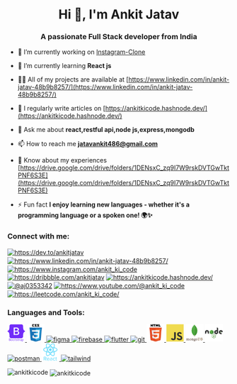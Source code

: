 
<h1 align="center">Hi 👋, I'm Ankit Jatav</h1>
<h3 align="center">A passionate Full Stack developer from India</h3>

- 🔭 I’m currently working on [Instagram-Clone](https://github.com/ankitkicode/Instagram-with-Story-Feature)

- 🌱 I’m currently learning **React js**

- 👨‍💻 All of my projects are available at [https://www.linkedin.com/in/ankit-jatav-48b9b8257/](https://www.linkedin.com/in/ankit-jatav-48b9b8257/)

- 📝 I regularly write articles on [https://ankitkicode.hashnode.dev/](https://ankitkicode.hashnode.dev/)

- 💬 Ask me about **react,restful api,node js,express,mongodb**

- 📫 How to reach me **jatavankit486@gmail.com**

- 📄 Know about my experiences [https://drive.google.com/drive/folders/1DENsxC_zq9I7W9rskDVTGwTktPNF6S3E](https://drive.google.com/drive/folders/1DENsxC_zq9I7W9rskDVTGwTktPNF6S3E)

- ⚡ Fun fact **I enjoy learning new languages - whether it's a programming language or a spoken one! 🌍✨**

<h3 align="left">Connect with me:</h3>
<p align="left">
<a href="https://dev.to/https://dev.to/ankitjatav" target="blank"><img align="center" src="https://raw.githubusercontent.com/rahuldkjain/github-profile-readme-generator/master/src/images/icons/Social/devto.svg" alt="https://dev.to/ankitjatav" height="30" width="40" /></a>
<a href="https://linkedin.com/in/https://www.linkedin.com/in/ankit-jatav-48b9b8257/" target="blank"><img align="center" src="https://raw.githubusercontent.com/rahuldkjain/github-profile-readme-generator/master/src/images/icons/Social/linked-in-alt.svg" alt="https://www.linkedin.com/in/ankit-jatav-48b9b8257/" height="30" width="40" /></a>
<a href="https://instagram.com/https://www.instagram.com/ankit_ki_code" target="blank"><img align="center" src="https://raw.githubusercontent.com/rahuldkjain/github-profile-readme-generator/master/src/images/icons/Social/instagram.svg" alt="https://www.instagram.com/ankit_ki_code" height="30" width="40" /></a>
<a href="https://dribbble.com/https://dribbble.com/ankitjatav" target="blank"><img align="center" src="https://raw.githubusercontent.com/rahuldkjain/github-profile-readme-generator/master/src/images/icons/Social/dribbble.svg" alt="https://dribbble.com/ankitjatav" height="30" width="40" /></a>
<a href="https://hashnode.com/https://ankitkicode.hashnode.dev/" target="blank"><img align="center" src="https://raw.githubusercontent.com/rahuldkjain/github-profile-readme-generator/master/src/images/icons/Social/hashnode.svg" alt="https://ankitkicode.hashnode.dev/" height="30" width="40" /></a>
<a href="https://medium.com/@aj0353342" target="blank"><img align="center" src="https://raw.githubusercontent.com/rahuldkjain/github-profile-readme-generator/master/src/images/icons/Social/medium.svg" alt="@aj0353342" height="30" width="40" /></a>
<a href="https://www.youtube.com/c/https://www.youtube.com/@ankit_ki_code" target="blank"><img align="center" src="https://raw.githubusercontent.com/rahuldkjain/github-profile-readme-generator/master/src/images/icons/Social/youtube.svg" alt="https://www.youtube.com/@ankit_ki_code" height="30" width="40" /></a>
<a href="https://www.leetcode.com/https://leetcode.com/ankit_ki_code/" target="blank"><img align="center" src="https://raw.githubusercontent.com/rahuldkjain/github-profile-readme-generator/master/src/images/icons/Social/leet-code.svg" alt="https://leetcode.com/ankit_ki_code/" height="30" width="40" /></a>
</p>

<h3 align="left">Languages and Tools:</h3>
<p align="left"> <a href="https://getbootstrap.com" target="_blank" rel="noreferrer"> <img src="https://raw.githubusercontent.com/devicons/devicon/master/icons/bootstrap/bootstrap-plain-wordmark.svg" alt="bootstrap" width="40" height="40"/> </a> <a href="https://www.w3schools.com/css/" target="_blank" rel="noreferrer"> <img src="https://raw.githubusercontent.com/devicons/devicon/master/icons/css3/css3-original-wordmark.svg" alt="css3" width="40" height="40"/> </a> <a href="https://www.figma.com/" target="_blank" rel="noreferrer"> <img src="https://www.vectorlogo.zone/logos/figma/figma-icon.svg" alt="figma" width="40" height="40"/> </a> <a href="https://firebase.google.com/" target="_blank" rel="noreferrer"> <img src="https://www.vectorlogo.zone/logos/firebase/firebase-icon.svg" alt="firebase" width="40" height="40"/> </a> <a href="https://flutter.dev" target="_blank" rel="noreferrer"> <img src="https://www.vectorlogo.zone/logos/flutterio/flutterio-icon.svg" alt="flutter" width="40" height="40"/> </a> <a href="https://git-scm.com/" target="_blank" rel="noreferrer"> <img src="https://www.vectorlogo.zone/logos/git-scm/git-scm-icon.svg" alt="git" width="40" height="40"/> </a>  <a href="https://www.w3.org/html/" target="_blank" rel="noreferrer"> <img src="https://raw.githubusercontent.com/devicons/devicon/master/icons/html5/html5-original-wordmark.svg" alt="html5" width="40" height="40"/> </a> <a href="https://developer.mozilla.org/en-US/docs/Web/JavaScript" target="_blank" rel="noreferrer"> <img src="https://raw.githubusercontent.com/devicons/devicon/master/icons/javascript/javascript-original.svg" alt="javascript" width="40" height="40"/> </a> <a href="https://www.mongodb.com/" target="_blank" rel="noreferrer"> <img src="https://raw.githubusercontent.com/devicons/devicon/master/icons/mongodb/mongodb-original-wordmark.svg" alt="mongodb" width="40" height="40"/> </a>  <a href="https://nodejs.org" target="_blank" rel="noreferrer"> <img src="https://raw.githubusercontent.com/devicons/devicon/master/icons/nodejs/nodejs-original-wordmark.svg" alt="nodejs" width="40" height="40"/> </a> <a href="https://postman.com" target="_blank" rel="noreferrer"> <img src="https://www.vectorlogo.zone/logos/getpostman/getpostman-icon.svg" alt="postman" width="40" height="40"/> </a> <a href="https://reactjs.org/" target="_blank" rel="noreferrer"> <img src="https://raw.githubusercontent.com/devicons/devicon/master/icons/react/react-original-wordmark.svg" alt="react" width="40" height="40"/> </a> <a href="https://tailwindcss.com/" target="_blank" rel="noreferrer"> <img src="https://www.vectorlogo.zone/logos/tailwindcss/tailwindcss-icon.svg" alt="tailwind" width="40" height="40"/> </a> </p>

<p><img align="left" src="https://github-readme-stats.vercel.app/api/top-langs?username=ankitkicode&show_icons=true&locale=en&layout=compact" alt="ankitkicode" /></p>

<p>&nbsp;<img align="center" src="https://github-readme-stats.vercel.app/api?username=ankitkicode&show_icons=true&locale=en" alt="ankitkicode" /></p>
